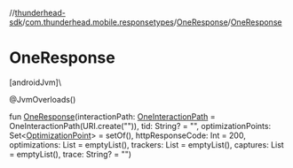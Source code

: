 //[thunderhead-sdk](../../../index.md)/[com.thunderhead.mobile.responsetypes](../index.md)/[OneResponse](index.md)/[OneResponse](-one-response.md)

# OneResponse

[androidJvm]\

@JvmOverloads()

fun [OneResponse](-one-response.md)(interactionPath: [OneInteractionPath](../../com.thunderhead.mobile.interactions/-one-interaction-path/index.md) = OneInteractionPath(URI.create("")), tid: String? = "", optimizationPoints: Set<[OptimizationPoint](../-optimization-point/index.md)> = setOf(), httpResponseCode: Int = 200, optimizations: List<Optimizations> = emptyList(), trackers: List<Trackers> = emptyList(), captures: List<Captures> = emptyList(), trace: String? = "")

